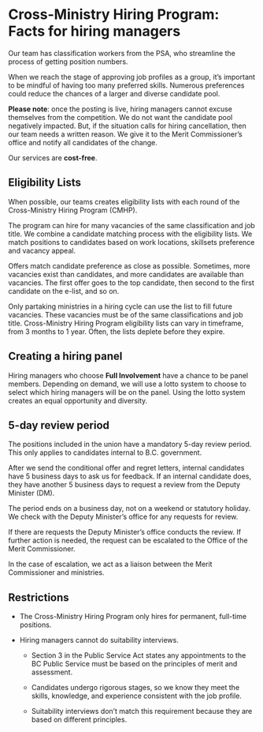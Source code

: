 # Cross-Ministry Hiring Program: Facts for hiring managers 

Our team has classification workers from the PSA, who streamline the process of getting position numbers.  

When we reach the stage of approving job profiles as a group, it’s important to be mindful of having too many preferred skills. Numerous preferences could reduce the chances of a larger and diverse candidate pool.  

**Please note**: once the posting is live, hiring managers cannot excuse themselves from the competition. We do not want the candidate pool negatively impacted. But, if the situation calls for hiring cancellation, then our team needs a written reason. We give it to the Merit Commissioner’s office and notify all candidates of the change.  

Our services are **cost-free**. 

## Eligibility Lists

When possible, our teams creates eligibility lists with each round of the Cross-Ministry Hiring Program (CMHP).  

The program can hire for many vacancies of the same classification and job title. We combine a candidate matching process with the eligibility lists. We match positions to candidates based on work locations, skillsets preference and vacancy appeal.  

Offers match candidate preference as close as possible. Sometimes, more vacancies exist than candidates, and more candidates are available than vacancies. The first offer goes to the top candidate, then second to the first candidate on the e-list, and so on.

Only partaking ministries in a hiring cycle can use the list to fill future vacancies. These vacancies must be of the same classifications and job title. Cross-Ministry Hiring Program eligibility lists can vary in timeframe, from 3 months to 1 year. Often, the lists deplete before they expire.

## Creating a hiring panel

Hiring managers who choose **Full Involvement** have a chance to be panel members. Depending on demand, we will use a lotto system to choose to select which hiring managers will be on the panel. Using the lotto system creates an equal opportunity and diversity. 

## 5-day review period

The positions included in the union have a mandatory 5-day review period. This only applies to candidates internal to B.C. government. 

After we send the conditional offer and regret letters, internal candidates have 5 business days to ask us for feedback. If an internal candidate does, they have another 5 business days to request a review from the Deputy Minister (DM).  

The period ends on a business day, not on a weekend or statutory holiday. We check with the Deputy Minister’s office for any requests for review. 

 If there are requests  the Deputy Minister’s office conducts the review. If further action is needed, the request can be escalated to the Office of the Merit Commissioner.   

In the case of escalation, we act as a liaison between the Merit Commissioner and ministries.   

## Restrictions

 

- The Cross-Ministry Hiring Program only hires for permanent, full-time positions.  

- Hiring managers cannot do suitability interviews. 

    - Section 3 in the Public Service Act states any appointments to the BC Public Service must be based on the principles of merit and assessment.  

    - Candidates undergo rigorous stages, so we know they meet the skills, knowledge, and experience consistent with the job profile.
      
    - Suitability interviews don’t match this requirement because they are based on different principles.  

